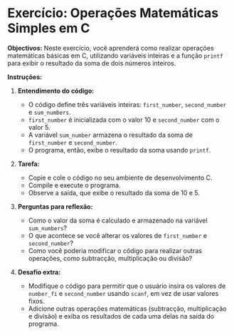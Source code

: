 # Exercício: Operações Matemáticas Simples em C

**Objectivos:** Neste exercício, você aprenderá como realizar operações matemáticas básicas em C, utilizando variáveis inteiras e a função `printf` para exibir o resultado da soma de dois números inteiros.

**Instruções:**

1. **Entendimento do código:**

   - O código define três variáveis inteiras: `first_number`, `second_number` e `sum_numbers`.
   - `first_number` é inicializada com o valor 10 e `second_number` com o valor 5.
   - A variável `sum_number` armazena o resultado da soma de `first_number` e `second_number`.
   - O programa, então, exibe o resultado da soma usando `printf`.

2. **Tarefa:**

   - Copie e cole o código no seu ambiente de desenvolvimento C.
   - Compile e execute o programa.
   - Observe a saída, que exibe o resultado da soma de 10 e 5.

3. **Perguntas para reflexão:**

   - Como o valor da soma é calculado e armazenado na variável `sum_numbers`?
   - O que acontece se você alterar os valores de `first_number` e `second_number`?
   - Como você poderia modificar o código para realizar outras operações, como subtracção, multiplicação ou divisão?

4. **Desafio extra:**

   - Modifique o código para permitir que o usuário insira os valores de `number_fi` e `second_number` usando `scanf`, em vez de usar valores fixos.
   - Adicione outras operações matemáticas (subtracção, multiplicação e divisão) e exiba os resultados de cada uma delas na saída do programa.
